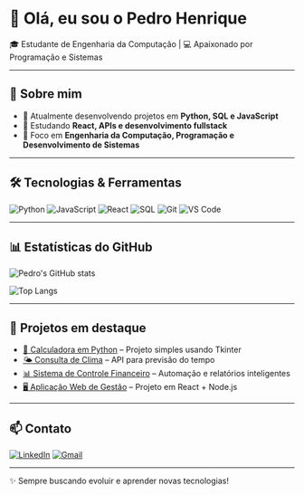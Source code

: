 # 👋 Olá, eu sou o Pedro Henrique

🎓 Estudante de Engenharia da Computação | 💻 Apaixonado por Programação e Sistemas

---

## 🚀 Sobre mim
- 🔭 Atualmente desenvolvendo projetos em **Python, SQL e JavaScript**  
- 🌱 Estudando **React, APIs e desenvolvimento fullstack**  
- 🎯 Foco em **Engenharia da Computação, Programação e Desenvolvimento de Sistemas**  

---

## 🛠️ Tecnologias & Ferramentas

![Python](https://img.shields.io/badge/Python-3776AB?style=for-the-badge&logo=python&logoColor=white)
![JavaScript](https://img.shields.io/badge/JavaScript-F7DF1E?style=for-the-badge&logo=javascript&logoColor=black)
![React](https://img.shields.io/badge/React-20232A?style=for-the-badge&logo=react&logoColor=61DAFB)
![SQL](https://img.shields.io/badge/SQL-4479A1?style=for-the-badge&logo=MySQL&logoColor=white)
![Git](https://img.shields.io/badge/Git-F05032?style=for-the-badge&logo=git&logoColor=white)
![VS Code](https://img.shields.io/badge/VS%20Code-007ACC?style=for-the-badge&logo=visual-studio-code&logoColor=white)

---

## 📊 Estatísticas do GitHub

![Pedro's GitHub stats](https://github-readme-stats.vercel.app/api?username=PedroGuerino-eng&show_icons=true&theme=radical)

![Top Langs](https://github-readme-stats.vercel.app/api/top-langs/?username=PedroGuerino-eng&layout=compact&theme=radical)

---

## 📌 Projetos em destaque
- [🔢 Calculadora em Python](#) – Projeto simples usando Tkinter  
- [🌤️ Consulta de Clima](#) – API para previsão do tempo  
- [📊 Sistema de Controle Financeiro](#) – Automação e relatórios inteligentes  
- [🖥️ Aplicação Web de Gestão](#) – Projeto em React + Node.js  

---

## 📫 Contato
[![LinkedIn](https://img.shields.io/badge/LinkedIn-0077B5?style=for-the-badge&logo=linkedin&logoColor=white)](https://www.linkedin.com/in/pedro-guerino-eng/)
[![Gmail](https://img.shields.io/badge/Gmail-D14836?style=for-the-badge&logo=gmail&logoColor=white)](mailto:seuemail@gmail.com)

---

✨ Sempre buscando evoluir e aprender novas tecnologias!
